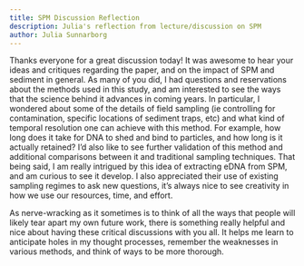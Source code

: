 ```yaml
---
title: SPM Discussion Reflection
description: Julia's reflection from lecture/discussion on SPM
author: Julia Sunnarborg
---
```


Thanks everyone for a great discussion today! It was awesome to hear your ideas and critiques regarding the paper, and on the impact of SPM and sediment in general. As many of you did, I had questions and reservations about the methods used in this study, and am interested to see the ways that the science behind it advances in coming years. In particular, I wondered about some of the details of field sampling (ie controlling for contamination, specific locations of sediment traps, etc) and what kind of temporal resolution one can achieve with this method. For example, how long does it take for DNA to shed and bind to particles, and how long is it actually retained? I’d also like to see further validation of this method and additional comparisons between it and traditional sampling techniques. That being said, I am really intrigued by this idea of extracting eDNA from SPM, and am curious to see it develop. I also appreciated their use of existing sampling regimes to ask new questions, it’s always nice to see creativity in how we use our resources, time, and effort.  

As nerve-wracking as it sometimes is to think of all the ways that people will likely tear apart my own future work, there is something really helpful and nice about having these critical discussions with you all. It helps me learn to anticipate holes in my thought processes, remember the weaknesses in various methods, and think of ways to be more thorough.
